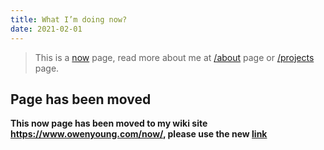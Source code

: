 ```yaml
---
title: What I’m doing now?
date: 2021-02-01
---
```


> This is a [now](https://nownownow.com/about) page, read more about me at [/about](/about) page or [/projects](/projects) page.

## Page has been moved


**This now page has been moved to my wiki site <https://www.owenyoung.com/now/>, please use the new [link](https://www.owenyoung.com/now/)**